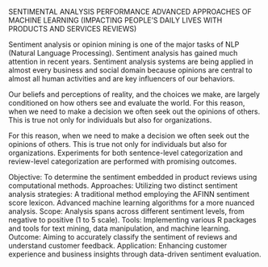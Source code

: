 SENTIMENTAL ANALYSIS PERFORMANCE ADVANCED APPROACHES OF MACHINE LEARNING (IMPACTING PEOPLE’S DAILY LIVES WITH PRODUCTS AND SERVICES REVIEWS)

Sentiment analysis or opinion mining is one of the major tasks of NLP (Natural Language Processing). Sentiment analysis has gained much attention in recent years. Sentiment analysis systems are being applied in almost every business and social domain because opinions are central to almost all human activities and are key influencers of our behaviors. 

Our beliefs and perceptions of reality, and the choices we make, are largely conditioned on how others see and evaluate the world. For this reason, when we need to make a decision we often seek out the opinions of others. This is true not only for individuals but also for organizations.

For this reason, when we need to make a decision we often seek out the opinions of others. This is true not only for individuals but also for organizations. Experiments for both sentence-level categorization and review-level categorization are performed with promising outcomes.

Objective: To determine the sentiment embedded in product reviews using computational methods.
Approaches: Utilizing two distinct sentiment analysis strategies:
A traditional method employing the AFINN sentiment score lexicon.
Advanced machine learning algorithms for a more nuanced analysis.
Scope: Analysis spans across different sentiment levels, from negative to positive (1 to 5 scale).
Tools: Implementing various R packages and tools for text mining, data manipulation, and machine learning.
Outcome: Aiming to accurately classify the sentiment of reviews and understand customer feedback.
Application: Enhancing customer experience and business insights through data-driven sentiment evaluation.



